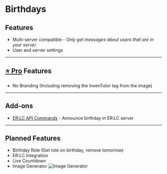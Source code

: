 # Birthdays

## Features

* Multi-server compatible - *Only get messages about users that are in your server*
* User and server settings

***

## [⭐ Pro](/docs/about-inventutor-pro.md) Features

* No Branding (Including removing the InvenTutor tag from the image)

***

## Add-ons

* [ER:LC API Commands](in-development/erlc-api-commands/) - Announce birthday in ER:LC server

***

## Planned Features

* Birthday Role (Get role on birthday, remove tomorrow)
* ER:LC Integration
* Live Countdown
* Image Generator ![Image Generator](/plugins/birthdays/image-gen.png)

